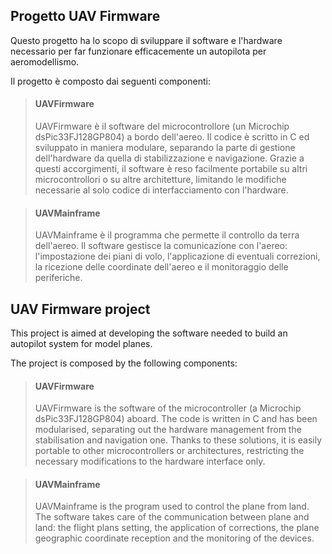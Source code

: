 ## Progetto UAV Firmware ##
Questo progetto ha lo scopo di sviluppare il software e l'hardware necessario per far funzionare efficacemente un autopilota per aeromodellismo.

Il progetto è composto dai seguenti componenti:

> #### UAVFirmware ####
> UAVFirmware è il software del microcontrollore (un Microchip dsPic33FJ128GP804) a bordo dell'aereo.
> Il codice è scritto in C ed sviluppato in maniera modulare, separando la parte di gestione dell'hardware da quella di stabilizzazione e navigazione. Grazie a questi accorgimenti, il software è reso facilmente portabile su altri microcontrollori o su altre architetture, limitando le modifiche necessarie al solo codice di interfacciamento con l'hardware.

> #### UAVMainframe ####
> UAVMainframe è il programma che permette il controllo da terra dell'aereo.
> Il software gestisce la comunicazione con l'aereo: l'impostazione dei piani di volo, l'applicazione di eventuali correzioni, la ricezione delle coordinate dell'aereo e il monitoraggio delle periferiche.


## UAV Firmware project ##
This project is aimed at developing the software needed to build an autopilot system for model planes.

The project is composed by the following components:

> #### UAVFirmware ####
> UAVFirmware is the software of the microcontroller (a Microchip dsPic33FJ128GP804) aboard.
> The code is written in C and has been modularised, separating out the hardware management from the stabilisation and navigation one. Thanks to these solutions, it is easily portable to other microcontrollers or architectures, restricting the necessary modifications to the hardware interface only.

> #### UAVMainframe ####
> UAVMainframe is the program used to control the plane from land.
> The software takes care of the communication between plane and land: the flight plans setting, the application of corrections, the plane geographic coordinate reception and the monitoring of the devices.